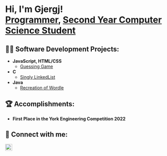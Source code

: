 <h1>Hi, I'm Gjergj! <br/><a href="https://github.com/Gjergj-Kroqi">Programmer</a>, <a href="https://www.linkedin.com/in/gjergj-kroqi/">Second Year Computer Science Student</a></h1>

<h2>👨‍💻 Software Development Projects:</h2>

- <b>JavaScript, HTML/CSS</b>
  - [Guessing Game](https://github.com/Gjergj-Kroqi/Number-Guessing-Game)
- <b>C</b>
  - [Singly LinkedList](https://github.com/Gjergj-Kroqi/Singly-Linked-List) 
- <b>Java</b>
  - [Recreation of Wordle](https://github.com/Gjergj-Kroqi/Wordle)
  
<h2>🏆 Accomplishments:</h2>

- <b>First Place in the York Engineering Competition 2022</b>

<h2> 🤳 Connect with me:</h2>

[<img align="left" alt="JoshMadakor | LinkedIn" width="22px" src="https://cdn.jsdelivr.net/npm/simple-icons@v3/icons/linkedin.svg" />][linkedin]

[linkedin]: https://www.linkedin.com/in/gjergj-kroqi/

<!--
**joshmadakor1/joshmadakor1** is a ✨ _special_ ✨ repository because its `README.md` (this file) appears on your GitHub profile.

Here are some ideas to get you started:

- 🔭 I’m currently working on ...
- 🌱 I’m currently learning ...
- 👯 I’m looking to collaborate on ...
- 🤔 I’m looking for help with ...
- 💬 Ask me about ...
- 📫 How to reach me: ...
- 😄 Pronouns: ...
- ⚡ Fun fact: ...
-->
